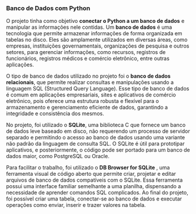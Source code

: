 ### Banco de Dados com Python

O projeto tinha como objetivo **conectar o Python a um banco de dados** e manipular as informações nele contidas. Um **banco de dados** é uma tecnologia que permite armazenar informações de forma organizada em tabelas no disco. Eles são amplamente utilizados em diversas áreas, como empresas, instituições governamentais, organizações de pesquisa e outros setores, para gerenciar informações, como recursos, registros de funcionários, registros médicos e comércio eletrônico, entre outras aplicações.

O tipo de banco de dados utilizado no projeto foi o **banco de dados relacionais**, que permite realizar consultas e manipulações usando a linguagem SQL (Structured Query Language). Esse tipo de banco de dados é comum em aplicações empresariais, sites e aplicativos de comércio eletrônico, pois oferece uma estrutura robusta e flexível para o armazenamento e gerenciamento eficiente de dados, garantindo a integridade e consistência dos mesmos.

No projeto, foi utilizado o **SQLite**, uma biblioteca C que fornece um banco de dados leve baseado em disco, não requerendo um processo de servidor separado e permitindo o acesso ao banco de dados usando uma variante não padrão da linguagem de consulta SQL. O SQLite é útil para prototipar aplicativos, e posteriormente, o código pode ser portado para um banco de dados maior, como PostgreSQL ou Oracle.

Para facilitar o trabalho, foi utilizado o **DB Browser for SQLite** , uma ferramenta visual de código aberto que permite criar, projetar e editar arquivos de banco de dados compatíveis com o SQLite. Essa ferramenta possui uma interface familiar semelhante a uma planilha, dispensando a necessidade de aprender comandos SQL complicados. Ao final do projeto, foi possível criar uma tabela, conectar-se ao banco de dados e executar operações como enviar, inserir e trazer valores na tabela.


